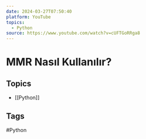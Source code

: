 ```yaml
---
date: 2024-03-27T07:50:40
platform: YouTube
topics:
  - Python
source: https://www.youtube.com/watch?v=cUFTGoRRga8
---
```

# MMR Nasıl Kullanılır?

## Topics
- [[Python]]

## Tags
#Python